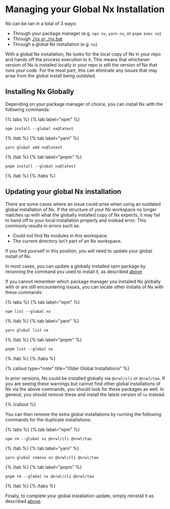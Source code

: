 # Managing your Global Nx Installation

Nx can be ran in a total of 3 ways:

- Through your package manager (e.g. `npx nx`, `yarn nx`, or `pnpm exec nx`)
- Through [./nx or ./nx.bat](/concepts/more-concepts/nx-and-the-wrapper)
- Through a global Nx installation (e.g. `nx`)

With a global Nx installation, Nx looks for the local copy of Nx in your repo and hands off the process execution to it. This means that whichever version of Nx is installed locally in your repo is still the version of Nx that runs your code. For the most part, this can eliminate any issues that may arise from the global install being outdated.

## Installing Nx Globally

Depending on your package manager of choice, you can install Nx with the following commands:

{% tabs %}
{% tab label="npm" %}

```shell
npm install --global nx@latest
```

{% /tab %}
{% tab label="yarn" %}

```shell
yarn global add nx@latest
```

{% /tab %}
{% tab label="pnpm" %}

```shell
pnpm install --global nx@latest
```

{% /tab %}
{% /tabs %}

## Updating your global Nx installation

There are some cases where an issue could arise when using an outdated global installation of Nx. If the structure of your Nx workspace no longer matches up with what the globally installed copy of Nx expects, it may fail to hand off to your local installation properly and instead error. This commonly results in errors such as:

- Could not find Nx modules in this workspace.
- The current directory isn't part of an Nx workspace.

If you find yourself in this position, you will need to update your global install of Nx.

In most cases, you can update a globally installed npm package by rerunning the command you used to install it, as described [above](#installing-nx-globally)

If you cannot remember which package manager you installed Nx globally with or are still encountering issues, you can locate other installs of Nx with these commands:

{% tabs %}
{% tab label="npm" %}

```shell
npm list --global nx
```

{% /tab %}
{% tab label="yarn" %}

```shell
yarn global list nx
```

{% /tab %}
{% tab label="pnpm" %}

```shell
pnpm list --global nx
```

{% /tab %}
{% /tabs %}

{% callout type="note" title="Older Global Installations" %}

In prior versions, Nx could be installed globally via `@nrwl/cli` or `@nrwl/tao`. If you are seeing these warnings but cannot find other global installations of Nx via the above commands, you should look for these packages as well. In general, you should remove these and install the latest version of `nx` instead.

{% /callout %}

You can then remove the extra global installations by running the following commands for the duplicate installations:

{% tabs %}
{% tab label="npm" %}

```shell
npm rm --global nx @nrwl/cli @nrwl/tao
```

{% /tab %}
{% tab label="yarn" %}

```shell
yarn global remove nx @nrwl/cli @nrwl/tao
```

{% /tab %}
{% tab label="pnpm" %}

```shell
pnpm rm --global nx @nrwl/cli @nrwl/tao
```

{% /tab %}
{% /tabs %}

Finally, to complete your global installation update, simply reinstall it as described [above](#installing-nx-globally).
